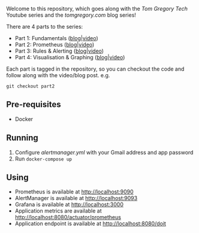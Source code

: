 Welcome to this repository, which goes along with the *Tom Gregory Tech* Youtube series
and the *tomgregory.com* blog series!

There are 4 parts to the series:

* Part 1: Fundamentals ([blog](https://tomgregory.com/monitoring-a-spring-boot-application-part-1-fundamentals/)|[video](https://www.youtube.com/watch?v=YKT-bypm1wc&t=135s_))
* Part 2: Prometheus ([blog](https://tomgregory.com/monitoring-a-spring-boot-application-part-2-prometheus/)|[video](https://www.youtube.com/watch?v=PFVEFs1r0Is&t=416s))
* Part 3: Rules & Alerting ([blog](https://tomgregory.com/monitoring-a-spring-boot-application-part-3-rules-and-alerting/)|[video](https://www.youtube.com/watch?v=se0YVsAYnAM))
* Part 4: Visualisation & Graphing ([blog](https://tomgregory.com/monitoring-a-spring-boot-application-part-4-visualisation-and-graphing/)|[video](https://youtu.be/_6R1VssiCg8))

Each part is tagged in the repository, so you can checkout the code and follow
along with the video/blog post. e.g.

`git checkout part2`

## Pre-requisites

* Docker

## Running

1. Configure *alertmanager.yml* with your Gmail address and app
password
1. Run `docker-compose up`

## Using

* Prometheus is available at [http://localhost:9090](http://localhost:9090)
* AlertManager is available at [http://localhost:9093](http://localhost:9090)
* Grafana is available at [http://localhost:3000](http://localhost:3000)
* Application metrics are available at [http://localhost:8080/actuator/prometheus](http://localhost:8080/actuator/prometheus)
* Application endpoint is available at [http://localhost:8080/doit](http://localhost:8080/doit)


